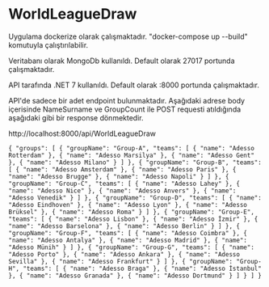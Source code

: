 # WorldLeagueDraw

Uygulama dockerize olarak çalışmaktadır. "docker-compose up --build" komutuyla çalıştırılabilir.

Veritabanı olarak MongoDb kullanıldı. Default olarak 27017 portunda çalışmaktadır.

API tarafında .NET 7 kullanıldı. Default olarak :8000 portunda çalışmaktadır.

API'de sadece bir adet endpoint bulunmaktadır. Aşağıdaki adrese body içerisinde NameSurname ve GroupCount ile POST requesti atıldığında aşağıdaki gibi bir response dönmektedir.

http://localhost:8000/api/WorldLeagueDraw

`{
  "groups": [
    {
      "groupName": "Group-A",
      "teams": [
        {
          "name": "Adesso Rotterdam"
        },
        {
          "name": "Adesso Marsilya"
        },
        {
          "name": "Adesso Gent"
        },
        {
          "name": "Adesso Milano"
        }
      ]
    },
    {
      "groupName": "Group-B",
      "teams": [
        {
          "name": "Adesso Amsterdam"
        },
        {
          "name": "Adesso Paris"
        },
        {
          "name": "Adesso Brugge"
        },
        {
          "name": "Adesso Napoli"
        }
      ]
    },
    {
      "groupName": "Group-C",
      "teams": [
        {
          "name": "Adesso Lahey"
        },
        {
          "name": "Adesso Nice"
        },
        {
          "name": "Adesso Anvers"
        },
        {
          "name": "Adesso Venedik"
        }
      ]
    },
    {
      "groupName": "Group-D",
      "teams": [
        {
          "name": "Adesso Eindhoven"
        },
        {
          "name": "Adesso Lyon"
        },
        {
          "name": "Adesso Brüksel"
        },
        {
          "name": "Adesso Roma"
        }
      ]
    },
    {
      "groupName": "Group-E",
      "teams": [
        {
          "name": "Adesso Lisbon"
        },
        {
          "name": "Adesso İzmir"
        },
        {
          "name": "Adesso Barselona"
        },
        {
          "name": "Adesso Berlin"
        }
      ]
    },
    {
      "groupName": "Group-F",
      "teams": [
        {
          "name": "Adesso Coimbra"
        },
        {
          "name": "Adesso Antalya"
        },
        {
          "name": "Adesso Madrid"
        },
        {
          "name": "Adesso Münih"
        }
      ]
    },
    {
      "groupName": "Group-G",
      "teams": [
        {
          "name": "Adesso Porto"
        },
        {
          "name": "Adesso Ankara"
        },
        {
          "name": "Adesso Sevilla"
        },
        {
          "name": "Adesso Frankfurt"
        }
      ]
    },
    {
      "groupName": "Group-H",
      "teams": [
        {
          "name": "Adesso Braga"
        },
        {
          "name": "Adesso İstanbul"
        },
        {
          "name": "Adesso Granada"
        },
        {
          "name": "Adesso Dortmund"
        }
      ]
    }
  ]
}`
